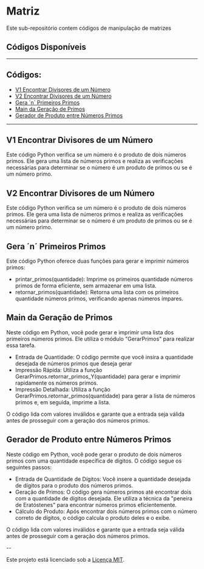 # Matriz
Este sub-repositório contem códigos de manipulação de matrizes

## Códigos Disponíveis

---

## Códigos:

- [V1 Encontrar Divisores de um Número](EncontrarDivisores_v1.py)
- [V2 Encontrar Divisores de um Número](EncontrarDivisores_v2.py)
- [Gera ´n´ Primeiros Primos](GerarPrimos.py)
- [Main da Geração de Primos](Primos.py)
- [Gerador de Produto entre Números Primos](ProdutoPrimos.py)

---

## V1 Encontrar Divisores de um Número <a name="Determinante.py"></a>

Este código Python verifica se um número é o produto de dois números primos. Ele gera uma lista de números primos e realiza as verificações necessárias para determinar se o número é um produto de primos ou se é um número primo.

## V2 Encontrar Divisores de um Número <a name="EncontrarDivisores_v2.py"></a>

Este código Python verifica se um número é o produto de dois números primos. Ele gera uma lista de números primos e realiza as verificações necessárias para determinar se o número é um produto de primos ou se é um número primo.

## Gera ´n´ Primeiros Primos <a name="GerarPrimos.py"></a>

Este código Python oferece duas funções para gerar e imprimir números primos:
- printar_primos(quantidade): Imprime os primeiros quantidade números primos de forma eficiente, sem armazenar em uma lista.
- retornar_primos(quantidade): Retorna uma lista com os primeiros quantidade números primos, verificando apenas números ímpares.

## Main da Geração de Primos <a name="Primos.py"></a>

Neste código em Python, você pode gerar e imprimir uma lista dos primeiros números primos. Ele utiliza o módulo "GerarPrimos" para realizar essa tarefa.

- Entrada de Quantidade: O código permite que você insira a quantidade desejada de números primos que deseja gerar
- Impressão Rápida: Utiliza a função GerarPrimos.retornar_primos_Y(quantidade) para gerar e imprimir rapidamente os números primos.
- Impressão Detalhada: Utiliza a função GerarPrimos.retornar_primos(quantidade) para gerar a lista de números primos e, em seguida, imprime a lista.

O código lida com valores inválidos e garante que a entrada seja válida antes de prosseguir com a geração dos números primos.

## Gerador de Produto entre Números Primos <a name="ProdutoPrimos.py"></a>

Neste código em Python, você pode gerar o produto de dois números primos com uma quantidade específica de dígitos. O código segue os seguintes passos:

- Entrada de Quantidade de Dígitos: Você insere a quantidade desejada de dígitos para o produto dos números primos.
- Geração de Primos: O código gera números primos até encontrar dois com a quantidade de dígitos desejada. Ele utiliza a técnica da "peneira de Eratóstenes" para encontrar números primos eficientemente.
- Cálculo do Produto: Após encontrar dois números primos com o número correto de dígitos, o código calcula o produto deles e o exibe.

O código lida com valores inválidos e garante que a entrada seja válida antes de prosseguir com a geração dos números primos.

--

Este projeto está licenciado sob a [Licença MIT](LICENSE).
